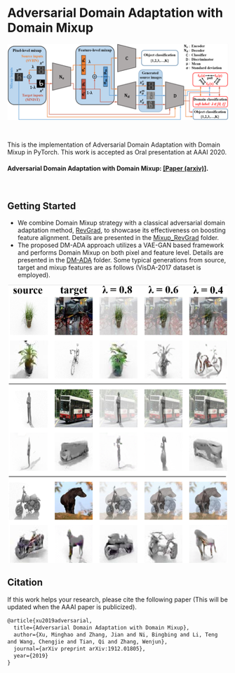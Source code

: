 # Adversarial Domain Adaptation with Domain Mixup

<p align="center">
  <img src="docs/model.png" /> 
</p>

<br>

This is the implementation of Adversarial Domain Adaptation with Domain Mixup in PyTorch. This work is accepted as Oral presentation at AAAI 2020.

#### Adversarial Domain Adaptation with Domain Mixup: [[Paper (arxiv)]](https://arxiv.org/abs/1912.01805).
<br>

## Getting Started

* We combine Domain Mixup strategy with a classical adversarial domain adaptation method, [RevGrad](https://arxiv.org/abs/1409.7495v2), to showcase its effectiveness on boosting feature alignment. Details are presented in the [Mixup_RevGrad](https://github.com/ChrisAllenMing/Mixup_for_UDA/tree/master/Mixup_RevGrad) folder.
* The proposed DM-ADA approach utilizes a VAE-GAN based framework and performs Domain Mixup on both pixel and feature level. Details are presented in the [DM-ADA](https://github.com/ChrisAllenMing/Mixup_for_UDA/tree/master/DM-ADA) folder. Some typical generations from source, target and mixup features are as follows (VisDA-2017 dataset is employed).

<p align="center">
  <img src="docs/visda_results.png" width="500" />
</p>

## Citation

If this work helps your research, please cite the following paper (This will be updated when the AAAI paper is publicized).
```
@article{xu2019adversarial,
  title={Adversarial Domain Adaptation with Domain Mixup},
  author={Xu, Minghao and Zhang, Jian and Ni, Bingbing and Li, Teng and Wang, Chengjie and Tian, Qi and Zhang, Wenjun},
  journal={arXiv preprint arXiv:1912.01805},
  year={2019}
}
```